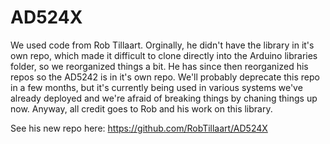 # AD524X
We used code from Rob Tillaart. Orginally, he didn't have the library in it's own repo, which made it
difficult to clone directly into the Arduino libraries folder, so we reorganized things a bit.
He has since then reorganized his repos so the AD5242 is in it's own repo. We'll probably deprecate
this repo in a few months, but it's currently being used in various systems we've already deployed and
we're afraid of breaking things by chaning things up now.
Anyway, all credit goes to Rob and his work on this library.

See his new repo here: https://github.com/RobTillaart/AD524X

